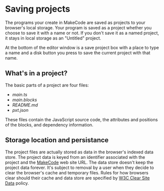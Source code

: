 # Saving projects

The programs your create in MakeCode are saved as projects to your browser's local storage. Your program is saved as a project whether you choose to save it with a name or not. If you don't save it as a named project, it stays in local storage as an "Untitled" project.

At the bottom of the editor window is a save project box with a place to type a name and a disk button you press to save the current project with that name.

## What's in a project?

The basic parts of a project are four files:

* _main.ts_
* _main.blocks_
* _README.md_
* _pxt.json_

These files contain the JavaScript source code, the attributes and positions of the blocks, and dependency information.

## Storage location and persistance

The project files are actually stored as data in the browser's indexed data store. The project data is keyed from an identifier associated with the project and the [MakeCode](@homeurl@) web site URL. The data store doesn't keep the project data forever. It's subject to removal by a user when they decide to clear the browser's cache and temporary files. Rules for how browsers clear should their cache and data store are specified by [W3C Clear Site Data](https://www.w3.org/TR/clear-site-data/) policy.
